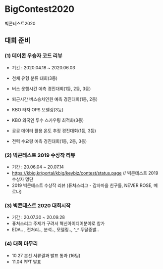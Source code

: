 # BigContest2020
빅콘테스트2020

## 대회 준비 
### (1) 데이콘 우승자 코드 리뷰
- 기간 : 2020.04.18 ~ 2020.06.03

- 천체 유형 분류 대회(3등)
- 버스 운행시간 예측 경진대회(1등, 2등, 3등)
- 퇴근시간 버스승차인원 예측 경진대회(1등, 2등)
- KBO 타자 OPS 모델링(3등)
- KBO 외국인 투수 스카우팅 최적화(3등)
- 공공 데이터 활용 온도 추정 경진대회(1등, 3등)
- 전력 수요량 예측 경진대회(1등, 2등, 3등)

### (2) 빅콘테스트 2019 수상작 리뷰
- 기간 : 20.06.04 ~ 20.07.14
- https://kbig.kr/portal/kbig/keybiz/contest/status.page // 빅콘테스트 2019 수상자 명단
- 2019 빅콘테스트 수상작 리뷰 (퓨처스리그 - 감자마을 친구들, NEVER ROSE, 메로나)

### (3) 빅콘테스트 2020 대회시작
- 기간 : 20.07.30 ~ 20.09.28
- 퓨처스리그 주제가 구려서 혁신아이디어분야로 참가
- EDA.. , 전처리.., 분석.., 모델링.., ^_^ 두달증발..

### (4) 대회 마무리
- 10.27 본선 서류결과 발표 통과 (16팀)
- 11.04 PPT 발표 